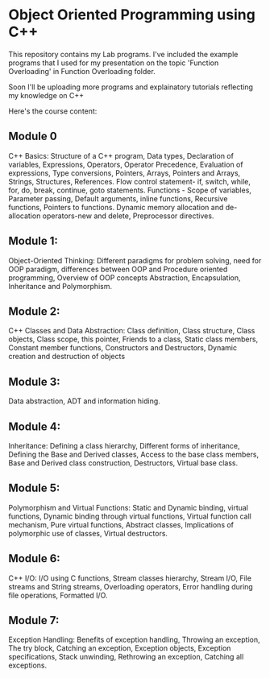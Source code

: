 # Object Oriented Programming using C++

This repository contains my Lab programs. I've included the example programs that I used for my presentation on the topic 'Function Overloading' in Function Overloading folder.

Soon I'll be uploading more programs and explainatory tutorials reflecting my knowledge on C++ 

Here's the course content: 

## Module 0
C++ Basics: Structure of a C++ program, Data types, Declaration of variables, Expressions, Operators, Operator Precedence, Evaluation of expressions, Type conversions, Pointers, Arrays, Pointers and Arrays, Strings, Structures, References. Flow control statement- if, switch, while, for, do, break, continue, goto statements. Functions - Scope of variables, Parameter passing, Default arguments, inline functions, Recursive functions, Pointers to functions. Dynamic memory allocation and de-allocation operators-new and delete, Preprocessor directives.

## Module 1:
Object-Oriented Thinking: Different paradigms for problem solving, need for OOP paradigm, differences between OOP and Procedure oriented programming, Overview of OOP concepts Abstraction, Encapsulation, Inheritance and Polymorphism.

## Module 2:
C++ Classes and Data Abstraction: Class definition, Class structure, Class objects, Class scope, this pointer, Friends to a class, Static class members, Constant member functions, Constructors and Destructors, Dynamic creation and destruction of objects

## Module 3:
Data abstraction, ADT and information hiding.

## Module 4:
Inheritance: Defining a class hierarchy, Different forms of inheritance, Defining the Base and Derived classes, Access to the base class members, Base and Derived class construction, Destructors, Virtual base class.

## Module 5:
Polymorphism and Virtual Functions: Static and Dynamic binding, virtual functions, Dynamic binding through virtual functions, Virtual function call mechanism, Pure virtual functions, Abstract classes, Implications of polymorphic use of classes, Virtual destructors.

## Module 6:
C++ I/O: I/O using C functions, Stream classes hierarchy, Stream I/O, File streams and String streams, Overloading operators, Error handling during file operations, Formatted I/O.

## Module 7:
Exception Handling: Benefits of exception handling, Throwing an exception, The try block, Catching an exception, Exception objects, Exception specifications, Stack unwinding, Rethrowing an exception, Catching all exceptions.

